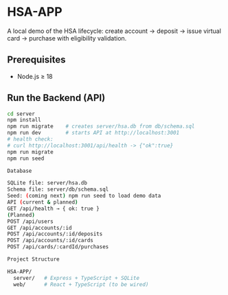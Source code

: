 # HSA-APP

A local demo of the HSA lifecycle: create account → deposit → issue virtual card → purchase with eligibility validation.

## Prerequisites
- Node.js ≥ 18

## Run the Backend (API)
```bash
cd server
npm install
npm run migrate    # creates server/hsa.db from db/schema.sql
npm run dev        # starts API at http://localhost:3001
# health check:
# curl http://localhost:3001/api/health -> {"ok":true}
npm run migrate
npm run seed

Database

SQLite file: server/hsa.db
Schema file: server/db/schema.sql
Seed: (coming next) npm run seed to load demo data
API (current & planned)
GET /api/health → { ok: true }
(Planned)
POST /api/users
GET /api/accounts/:id
POST /api/accounts/:id/deposits
POST /api/accounts/:id/cards
POST /api/cards/:cardId/purchases

Project Structure

HSA-APP/
  server/   # Express + TypeScript + SQLite
  web/      # React + TypeScript (to be wired)
